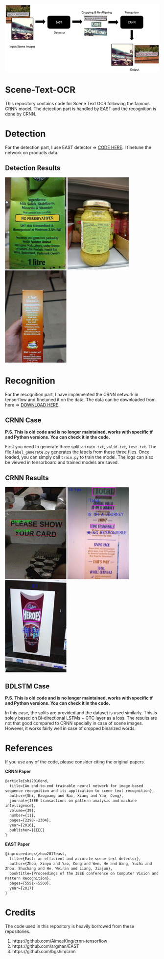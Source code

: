 <img src="/imgs/arch.png"/>

# Scene-Text-OCR
This repository contains code for Scene Text OCR following the famous CRNN model. The detection part is handled by EAST and the recognition is done by CRNN.

# Detection

For the detection part, I use EAST detector => <a href="https://github.com/argman/EAST">CODE HERE</a>. I finetune the network on products data.

## Detection Results

<p float="left">
  <img src="/imgs/4.jpg" height="300" width="200" />
  <img src="/imgs/5.jpg" height="300" width="200" /> 
  <img src="/imgs/6.jpg" height="300" width="200" />
</p>

# Recognition

For the recognition part, I have implemented the CRNN network in tensorflow and finetuned it on the data. The data can be downloaded from here => <a href="https://drive.google.com/file/d/1NPF1OSsaak7oUr7Hz-w9mZj0ePLzqqPz/view?usp=sharing">DOWNLOAD HERE</a>.

## CRNN Case
<strong>P.S. This is old code and is no longer maintained, works with specific tf and Python versions. You can check it in the code.</strong>

First you need to generate three splits: ```train.txt```, ```valid.txt```, ```test.txt```. 
The file ```label_generate.py``` generates the labels from these three files. Once loaded, you can simply call ```train.py``` to train the model.
The logs can also be viewed in tensorboard and trained models are saved.

## CRNN Results

<p float="left">
  <img src="/imgs/1.jpg" height="300" width="200" />
  <img src="/imgs/2.png" height="300" width="200" /> 
  <img src="/imgs/3.png" height="300" width="200" />
</p>

## BDLSTM Case
<strong>P.S. This is old code and is no longer maintained, works with specific tf and Python versions. You can check it in the code.</strong>

In this case, the splits are provided and the dataset is used similarly. This is solely based on Bi-directional LSTMs + CTC layer as a loss. The results are not that good compared to CRNN specially in case of scene images. However, it works fairly well in case of cropped binarized words.

# References
If you use any of the code, please consider citing the original papers.

<strong>CRNN Paper</strong>
```
@article{shi2016end,
  title={An end-to-end trainable neural network for image-based sequence recognition and its application to scene text recognition},
  author={Shi, Baoguang and Bai, Xiang and Yao, Cong},
  journal={IEEE transactions on pattern analysis and machine intelligence},
  volume={39},
  number={11},
  pages={2298--2304},
  year={2016},
  publisher={IEEE}
}
```

<strong>EAST Paper</strong>
```
@inproceedings{zhou2017east,
  title={East: an efficient and accurate scene text detector},
  author={Zhou, Xinyu and Yao, Cong and Wen, He and Wang, Yuzhi and Zhou, Shuchang and He, Weiran and Liang, Jiajun},
  booktitle={Proceedings of the IEEE conference on Computer Vision and Pattern Recognition},
  pages={5551--5560},
  year={2017}
}
```

# Credits
The code used in this repository is heavily borrowed from these repositories.

<ol>
  <li>https://github.com/AimeeKing/crnn-tensorflow</li>
  <li>https://github.com/argman/EAST</li>
  <li>https://github.com/bgshih/crnn</li>
</ol>
